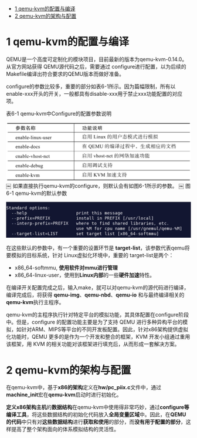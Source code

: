 
<!-- @import "[TOC]" {cmd="toc" depthFrom=1 depthTo=6 orderedList=false} -->

<!-- code_chunk_output -->

- [1 qemu-kvm的配置与编译](#1-qemu-kvm的配置与编译)
- [2 qemu-kvm的架构与配置](#2-qemu-kvm的架构与配置)

<!-- /code_chunk_output -->

# 1 qemu-kvm的配置与编译

QEMU是一个高度可定制化的模块项目，目前最新的版本为qemu\-kvm\-0.14.0。从官方网站获得 QEMU源代码之后，需要通过 configure进行配置，以为后续的Makefile编译出符合要求的QEMU版本而做好准备。

configure的参数比较多，重要的部分如表6\-1所示。因为篇幅限制，所有以enable\-xxx开头的开关，一般都具有disable\-xxx用于禁止xxx功能配置的对应项。

表6-1 qemu\-kvm中Configure的配置参数说明

![2019-07-05-23-44-21.png](./images/2019-07-05-23-44-21.png)
￼
如果直接执行qemu\-kvm的configure，则默认会有如图6\-1所示的参数。
￼
图6-1 qemu\-kvm的默认参数

![2019-07-05-23-44-41.png](./images/2019-07-05-23-44-41.png)

在这些默认的参数中，有一个重要的设置环节是 **target\-list**，该参数代表qemu将要模拟的目标系统，针对 Linux虚拟化环境中，重要的 target\-list是两个：

- x86\_64\-softmmu, **使用软件对mmu进行管理**
- x86\_64\-linux\-user，使用到**Linux内部**的一些**硬件加速**特性。

在编译开关配置完成之后，输入make，就可以对qemu\-kvm的源代码进行编译，编译完成后，将获得 **qemu\-img**、**qemu\-nbd**、**qemu\-io** 和与最终编译相关的**qemu\-kvm**执行主程序。

qemu\-kvm的主程序执行针对特定平台的模拟功能，其具体配置在configure阶段中。但是，configure 的配置功能主要是为了支持 QEMU 进行多种异构平台的模拟，如针对ARM、MIPS等平台的不同开发板配置。因此，针对x86架构提供虚拟化功能时，QEMU 更多的是作为一个开发和整合的框架，KVM 开发小组通过重用该框架，用 KVM 的相关功能对该框架进行填充后，从而形成一套解决方案。

# 2 qemu-kvm的架构与配置

在qemu\-kvm中，基于**x86的架构**定义在**hw/pc\_piix.c**文件中，通过**machine\_init**宏在**qemu\-kvm**启动时进行初始化。

**定义x86架构主机**的**数据结构**在qemu\-kvm中使用得非常巧妙，通过**configure等编译工具**，将这些数据结构的初始化代码放入**全局变量区域**中。因此，在**QEMU的代码**中只有对**这些数据结构**进行**获取和使用**的部分，而**没有用于配置的部分**，这样提高了整个架构面向的体系模拟结构的灵活性。
